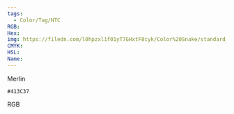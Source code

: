 ```yaml
---
tags:
  - Color/Tag/NTC
RGB:
Hex:
img: https://filedn.com/l0hpzxl1f01yT7GHxtF8cyk/Color%20Snake/standard_csv_to_svg/%23/413C37.svg
CMYK:
HSL:
Name:
---
```

Merlin
```palette
#413C37
```
RGB
